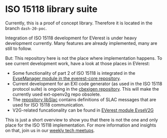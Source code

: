 ISO 15118 library suite
=======================

Currently, this is a proof of concept library.  Therefore it is located
in the branch `dash-20-poc`.

Integration of ISO 15118 development for EVerest is under heavy development
currently. Many features are already implemented, many are still to follow.

But: This repository here is not the place where implementation happens.
To see current development work, have a look at those places in EVerest:

- Some functionality of part 2 of ISO 15118 is integrated in the
  [EvseManager module in the everest-core repository](https://github.com/EVerest/everest-core/tree/main/modules/EvseManager).
- Current development for an EXI code generator (as used in the
  ISO 15118 protocol suite) is ongoing in the
  [cbexigen repository](https://github.com/EVerest/cbexigen). This will
  make the currently used ext-openv2g repo obsolete.
- The [repository libSlac](https://github.com/EVerest/libslac) contains
  definitions of SLAC messages that are used for ISO 15118 communication.
- V2G-related funcationality can be found in
  [EVerest module EvseV2G](https://github.com/EVerest/everest-core/tree/main/modules/EvseV2G)

This is just a short overview to show you that there is not the one and
only place for the ISO 15118 implementation. For more information and
insights on that, join us in our
[weekly tech meetups](https://everest.github.io/nightly/#weekly-tech-meetup).
